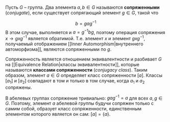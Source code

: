 
Пусть $G$ – группа. Два элемента $а,b∈G$ называются **сопряженными** (*conjugate*), если существует сопрягающий элемент $g∈G$, такой что

$$
b=gag^{-1}
$$
В этом случае, выполняется и $a=g^{-1}bg$, поэтому операция сопряжения $x→gxg^{-1}$ является обратимой. Т.е. элемент $x$ и элемент $gxg^{-1}$, получаемый отображением [[Inner Automorphism|внутреннего автоморфизма]], являются сопряженными по $g$.  

Сопряженность является отношением эквивалентности и разбивает $G$ на [[Equivalence Relation|классы эквивалентности]], которые называются **классами сопряженности** (*conjugacy class*). Таким образом, элемент $a∈G$ определяет класс сопряженности $[a]$. Классы $[a_1]$ и $[a_2]$ совпадают в том и только в том случае, когда $a_1$ и $a_2$ сопряжены.

В абелевых группах сопряжение тривиально: $gag^{-1}=a$ для всех $a,g∈G$. Поэтому, элемент $a$ абелевой группы будучи сопряжен только с самим собой, образует класс сопряженности, единственным элементом которого является он сам: $[a]=\{ a \}$.  



